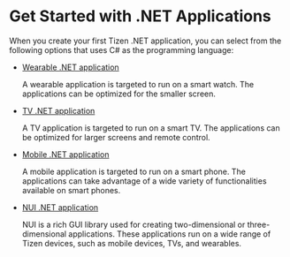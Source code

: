 # Get Started with .NET Applications

When you create your first Tizen .NET application, you can select from the following options that uses C# as the programming language:

-   [Wearable .NET application](wearable/first-app.md)

    A wearable application is targeted to run on a smart watch. The applications can be optimized for the smaller screen.

-   [TV .NET application](tv/first-app.md)

    A TV application is targeted to run on a smart TV. The applications can be optimized for larger screens and remote control.

-   [Mobile .NET application](mobile/first-app.md)

    A mobile application is targeted to run on a smart phone. The applications can take advantage of a wide variety of functionalities available on smart phones.

-   [NUI .NET application](nui/quickstart.md)

    NUI is a rich GUI library used for creating two-dimensional or three-dimensional applications.
    These applications run on a wide range of Tizen devices, such as mobile devices, TVs, and wearables.






